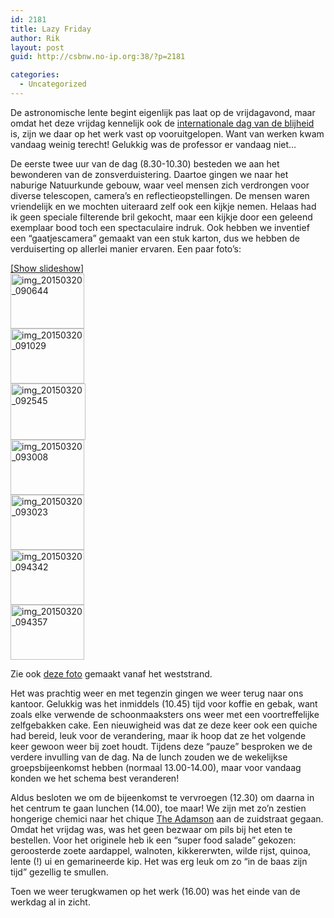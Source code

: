 ```yaml
---
id: 2181
title: Lazy Friday
author: Rik
layout: post
guid: http://csbnw.no-ip.org:38/?p=2181

categories:
  - Uncategorized
---
```

De astronomische lente begint eigenlijk pas laat op de vrijdagavond, maar omdat het deze vrijdag kennelijk ook de [internationale dag van de blijheid][1] is, zijn we daar op het werk vast op vooruitgelopen. Want van werken kwam vandaag weinig terecht! Gelukkig was de professor er vandaag niet&#8230;

De eerste twee uur van de dag (8.30-10.30) besteden we aan het bewonderen van de zonsverduistering. Daartoe gingen we naar het naburige Natuurkunde gebouw, waar veel mensen zich verdrongen voor diverse telescopen, camera&#8217;s en reflectieopstellingen. De mensen waren vriendelijk en we mochten uiteraard zelf ook een kijkje nemen. Helaas had ik geen speciale filterende bril gekocht, maar een kijkje door een geleend exemplaar bood toch een spectaculaire indruk. Ook hebben we inventief een &#8220;gaatjescamera&#8221; gemaakt van een stuk karton, dus we hebben de verduiserting op allerlei manier ervaren. Een paar foto&#8217;s:

<div
	class="ngg-galleryoverview ngg-ajax-pagination-none"
	id="ngg-gallery-9167e82c4bf7c88a51d67b8c1ad45f24-1">
  <div class="slideshowlink">
    <a href='http://csbnw.no-ip.org:38/index.php/nggallery/slideshow?p=2181'>[Show slideshow]</a>
  </div>
  
  <!-- Thumbnails -->
  
  <div id="ngg-image-0" class="ngg-gallery-thumbnail-box" >
    <div class="ngg-gallery-thumbnail">
      <a href="http://csbnw.no-ip.org:38/wp-content/gallery/solar-eclipse/IMG_20150320_090644.jpg"
               title=""
               data-src="http://csbnw.no-ip.org:38/wp-content/gallery/solar-eclipse/IMG_20150320_090644.jpg"
               data-thumbnail="http://csbnw.no-ip.org:38/wp-content/gallery/solar-eclipse/thumbs/thumbs_IMG_20150320_090644.jpg"
               data-image-id="943"
               data-title="img_20150320_090644"
               data-description=""
               class="ngg-fancybox" rel="9167e82c4bf7c88a51d67b8c1ad45f24"> <img
                    title="img_20150320_090644"
                    alt="img_20150320_090644"
                    src="http://csbnw.no-ip.org:38/wp-content/gallery/solar-eclipse/thumbs/thumbs_IMG_20150320_090644.jpg"
                    width="118"
                    height="88"
                    style="max-width:none;"
 /> </a>
    </div>
  </div>
  
  <div id="ngg-image-1" class="ngg-gallery-thumbnail-box" >
    <div class="ngg-gallery-thumbnail">
      <a href="http://csbnw.no-ip.org:38/wp-content/gallery/solar-eclipse/IMG_20150320_091029.jpg"
               title=""
               data-src="http://csbnw.no-ip.org:38/wp-content/gallery/solar-eclipse/IMG_20150320_091029.jpg"
               data-thumbnail="http://csbnw.no-ip.org:38/wp-content/gallery/solar-eclipse/thumbs/thumbs_IMG_20150320_091029.jpg"
               data-image-id="944"
               data-title="img_20150320_091029"
               data-description=""
               class="ngg-fancybox" rel="9167e82c4bf7c88a51d67b8c1ad45f24"> <img
                    title="img_20150320_091029"
                    alt="img_20150320_091029"
                    src="http://csbnw.no-ip.org:38/wp-content/gallery/solar-eclipse/thumbs/thumbs_IMG_20150320_091029.jpg"
                    width="118"
                    height="88"
                    style="max-width:none;"
 /> </a>
    </div>
  </div>
  
  <div id="ngg-image-2" class="ngg-gallery-thumbnail-box" >
    <div class="ngg-gallery-thumbnail">
      <a href="http://csbnw.no-ip.org:38/wp-content/gallery/solar-eclipse/IMG_20150320_092545.jpg"
               title=""
               data-src="http://csbnw.no-ip.org:38/wp-content/gallery/solar-eclipse/IMG_20150320_092545.jpg"
               data-thumbnail="http://csbnw.no-ip.org:38/wp-content/gallery/solar-eclipse/thumbs/thumbs_IMG_20150320_092545.jpg"
               data-image-id="945"
               data-title="img_20150320_092545"
               data-description=""
               class="ngg-fancybox" rel="9167e82c4bf7c88a51d67b8c1ad45f24"> <img
                    title="img_20150320_092545"
                    alt="img_20150320_092545"
                    src="http://csbnw.no-ip.org:38/wp-content/gallery/solar-eclipse/thumbs/thumbs_IMG_20150320_092545.jpg"
                    width="120"
                    height="90"
                    style="max-width:none;"
 /> </a>
    </div>
  </div>
  
  <div id="ngg-image-3" class="ngg-gallery-thumbnail-box" >
    <div class="ngg-gallery-thumbnail">
      <a href="http://csbnw.no-ip.org:38/wp-content/gallery/solar-eclipse/IMG_20150320_093008.jpg"
               title=""
               data-src="http://csbnw.no-ip.org:38/wp-content/gallery/solar-eclipse/IMG_20150320_093008.jpg"
               data-thumbnail="http://csbnw.no-ip.org:38/wp-content/gallery/solar-eclipse/thumbs/thumbs_IMG_20150320_093008.jpg"
               data-image-id="946"
               data-title="img_20150320_093008"
               data-description=""
               class="ngg-fancybox" rel="9167e82c4bf7c88a51d67b8c1ad45f24"> <img
                    title="img_20150320_093008"
                    alt="img_20150320_093008"
                    src="http://csbnw.no-ip.org:38/wp-content/gallery/solar-eclipse/thumbs/thumbs_IMG_20150320_093008.jpg"
                    width="118"
                    height="88"
                    style="max-width:none;"
 /> </a>
    </div>
  </div>
  
  <div id="ngg-image-4" class="ngg-gallery-thumbnail-box" >
    <div class="ngg-gallery-thumbnail">
      <a href="http://csbnw.no-ip.org:38/wp-content/gallery/solar-eclipse/IMG_20150320_093023.jpg"
               title=""
               data-src="http://csbnw.no-ip.org:38/wp-content/gallery/solar-eclipse/IMG_20150320_093023.jpg"
               data-thumbnail="http://csbnw.no-ip.org:38/wp-content/gallery/solar-eclipse/thumbs/thumbs_IMG_20150320_093023.jpg"
               data-image-id="947"
               data-title="img_20150320_093023"
               data-description=""
               class="ngg-fancybox" rel="9167e82c4bf7c88a51d67b8c1ad45f24"> <img
                    title="img_20150320_093023"
                    alt="img_20150320_093023"
                    src="http://csbnw.no-ip.org:38/wp-content/gallery/solar-eclipse/thumbs/thumbs_IMG_20150320_093023.jpg"
                    width="118"
                    height="88"
                    style="max-width:none;"
 /> </a>
    </div>
  </div>
  
  <div id="ngg-image-5" class="ngg-gallery-thumbnail-box" >
    <div class="ngg-gallery-thumbnail">
      <a href="http://csbnw.no-ip.org:38/wp-content/gallery/solar-eclipse/IMG_20150320_094342.jpg"
               title=""
               data-src="http://csbnw.no-ip.org:38/wp-content/gallery/solar-eclipse/IMG_20150320_094342.jpg"
               data-thumbnail="http://csbnw.no-ip.org:38/wp-content/gallery/solar-eclipse/thumbs/thumbs_IMG_20150320_094342.jpg"
               data-image-id="948"
               data-title="img_20150320_094342"
               data-description=""
               class="ngg-fancybox" rel="9167e82c4bf7c88a51d67b8c1ad45f24"> <img
                    title="img_20150320_094342"
                    alt="img_20150320_094342"
                    src="http://csbnw.no-ip.org:38/wp-content/gallery/solar-eclipse/thumbs/thumbs_IMG_20150320_094342.jpg"
                    width="118"
                    height="88"
                    style="max-width:none;"
 /> </a>
    </div>
  </div>
  
  <div id="ngg-image-6" class="ngg-gallery-thumbnail-box" >
    <div class="ngg-gallery-thumbnail">
      <a href="http://csbnw.no-ip.org:38/wp-content/gallery/solar-eclipse/IMG_20150320_094357.jpg"
               title=""
               data-src="http://csbnw.no-ip.org:38/wp-content/gallery/solar-eclipse/IMG_20150320_094357.jpg"
               data-thumbnail="http://csbnw.no-ip.org:38/wp-content/gallery/solar-eclipse/thumbs/thumbs_IMG_20150320_094357.jpg"
               data-image-id="949"
               data-title="img_20150320_094357"
               data-description=""
               class="ngg-fancybox" rel="9167e82c4bf7c88a51d67b8c1ad45f24"> <img
                    title="img_20150320_094357"
                    alt="img_20150320_094357"
                    src="http://csbnw.no-ip.org:38/wp-content/gallery/solar-eclipse/thumbs/thumbs_IMG_20150320_094357.jpg"
                    width="118"
                    height="88"
                    style="max-width:none;"
 /> </a>
    </div>
  </div>
  
  <!-- Pagination -->
  
  <div class='ngg-clear'>
  </div>
</div>

Zie ook [deze foto][2] gemaakt vanaf het weststrand.

Het was prachtig weer en met tegenzin gingen we weer terug naar ons kantoor. Gelukkig was het inmiddels (10.45) tijd voor koffie en gebak, want zoals elke verwende de schoonmaaksters ons weer met een voortreffelijke zelfgebakken cake. Een nieuwigheid was dat ze deze keer ook een quiche had bereid, leuk voor de verandering, maar ik hoop dat ze het volgende keer gewoon weer bij zoet houdt. Tijdens deze &#8220;pauze&#8221; besproken we de verdere invulling van de dag. Na de lunch zouden we de wekelijkse groepsbijeenkomst hebben (normaal 13.00-14.00), maar voor vandaag konden we het schema best veranderen!

Aldus besloten we om de bijeenkomst te vervroegen (12.30) om daarna in het centrum te gaan lunchen (14.00), toe maar! We zijn met zo&#8217;n zestien hongerige chemici naar het chique [The Adamson][3] aan de zuidstraat gegaan. Omdat het vrijdag was, was het geen bezwaar om pils bij het eten te bestellen. Voor het originele heb ik een &#8220;super food salade&#8221; gekozen: geroosterde zoete aardappel, walnoten, kikkererwten, wilde rijst, quinoa, lente (!) ui en gemarineerde kip. Het was erg leuk om zo &#8220;in de baas zijn tijd&#8221; gezellig te smullen.

Toen we weer terugkwamen op het werk (16.00) was het einde van de werkdag al in zicht.

 [1]: http://www.dayofhappiness.net/
 [2]: https://www.facebook.com/uniofsta/photos/a.194383547354754.41809.194382270688215/668268446632926/?type=1
 [3]: http://theadamson.com/